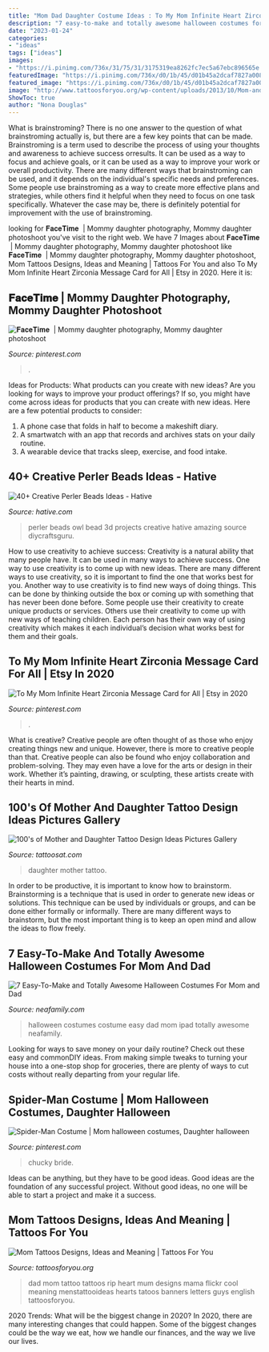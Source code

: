 ```yaml
---
title: "Mom Dad Daughter Costume Ideas : To My Mom Infinite Heart Zirconia Message Card For All"
description: "7 easy-to-make and totally awesome halloween costumes for mom and dad"
date: "2023-01-24"
categories:
- "ideas"
tags: ["ideas"]
images:
- "https://i.pinimg.com/736x/31/75/31/3175319ea8262fc7ec5a67ebc896565e.jpg"
featuredImage: "https://i.pinimg.com/736x/d0/1b/45/d01b45a2dcaf7827a008c3d24bd95bdd.jpg"
featured_image: "https://i.pinimg.com/736x/d0/1b/45/d01b45a2dcaf7827a008c3d24bd95bdd.jpg"
image: "http://www.tattoosforyou.org/wp-content/uploads/2013/10/Mom-and-Dad-Tattoo.jpg"
ShowToc: true
author: "Nona Douglas"
---
```



What is brainstroming?
There is no one answer to the question of what brainstroming actually is, but there are a few key points that can be made. Brainstroming is a term used to describe the process of using your thoughts and awareness to achieve success orresults. It can be used as a way to focus and achieve goals, or it can be used as a way to improve your work or overall productivity. There are many different ways that brainstroming can be used, and it depends on the individual's specific needs and preferences. Some people use brainstroming as a way to create more effective plans and strategies, while others find it helpful when they need to focus on one task specifically. Whatever the case may be, there is definitely potential for improvement with the use of brainstroming.

	

		
looking for 𝐅𝐚𝐜𝐞𝐓𝐢𝐦𝐞 ️ | Mommy daughter photography, Mommy daughter photoshoot you've visit to the right web. We have 7 Images about 𝐅𝐚𝐜𝐞𝐓𝐢𝐦𝐞 ️ | Mommy daughter photography, Mommy daughter photoshoot like 𝐅𝐚𝐜𝐞𝐓𝐢𝐦𝐞 ️ | Mommy daughter photography, Mommy daughter photoshoot, Mom Tattoos Designs, Ideas and Meaning | Tattoos For You and also To My Mom Infinite Heart Zirconia Message Card for All | Etsy in 2020. Here it is:
		
    
## 𝐅𝐚𝐜𝐞𝐓𝐢𝐦𝐞 ️ | Mommy Daughter Photography, Mommy Daughter Photoshoot

<img loading=lazy src="https://i.pinimg.com/736x/31/75/31/3175319ea8262fc7ec5a67ebc896565e.jpg" onerror="this.onerror=null;this.src='https://tse3.mm.bing.net/th?id=OIP.Q5lNAkZLJu_6nvueSDwGZAHaKK&amp;pid=15.1';" alt="𝐅𝐚𝐜𝐞𝐓𝐢𝐦𝐞 ️ | Mommy daughter photography, Mommy daughter photoshoot">

_Source: pinterest.com_

>. 

	

Ideas for Products: What products can you create with new ideas?
Are you looking for ways to improve your product offerings? If so, you might have come across ideas for products that you can create with new ideas. Here are a few potential products to consider: 
1. A phone case that folds in half to become a makeshift diary.
2. A smartwatch with an app that records and archives stats on your daily routine.
3. A wearable device that tracks sleep, exercise, and food intake.

    
## 40+ Creative Perler Beads Ideas - Hative

<img loading=lazy src="https://hative.com/wp-content/uploads/2014/04/perler-beads-ideas/31-owl-perler-beads.jpg" onerror="this.onerror=null;this.src='https://tse1.mm.bing.net/th?id=OIP.U3Mtwd-ryfCBJqXOcNyC7AHaJK&amp;pid=15.1';" alt="40+ Creative Perler Beads Ideas - Hative">

_Source: hative.com_

>perler beads owl bead 3d projects creative hative amazing source diycraftsguru. 

	

How to use creativity to achieve success:
Creativity is a natural ability that many people have. It can be used in many ways to achieve success. One way to use creativity is to come up with new ideas. There are many different ways to use creativity, so it is important to find the one that works best for you. Another way to use creativity is to find new ways of doing things. This can be done by thinking outside the box or coming up with something that has never been done before. Some people use their creativity to create unique products or services. Others use their creativity to come up with new ways of teaching children. Each person has their own way of using creativity which makes it each individual’s decision what works best for them and their goals.

    
## To My Mom Infinite Heart Zirconia Message Card For All | Etsy In 2020

<img loading=lazy src="https://i.pinimg.com/736x/d0/1b/45/d01b45a2dcaf7827a008c3d24bd95bdd.jpg" onerror="this.onerror=null;this.src='https://tse1.mm.bing.net/th?id=OIP.qJM4OTqPGEI7Z2srxM8_twHaHa&amp;pid=15.1';" alt="To My Mom Infinite Heart Zirconia Message Card for All | Etsy in 2020">

_Source: pinterest.com_

>. 

	

What is creative?
Creative people are often thought of as those who enjoy creating things new and unique. However, there is more to creative people than that. Creative people can also be found who enjoy collaboration and problem-solving. They may even have a love for the arts or design in their work. Whether it’s painting, drawing, or sculpting, these artists create with their hearts in mind.

    
## 100&#039;s Of Mother And Daughter Tattoo Design Ideas Pictures Gallery

<img loading=lazy src="http://tattoosat.com/wp-content/uploads/2014/12/Mother-and-Daughter-3.jpg" onerror="this.onerror=null;this.src='https://tse4.mm.bing.net/th?id=OIP.TPZBJOKAmwKEvX2j40Vi4QHaJ4&amp;pid=15.1';" alt="100&#039;s of Mother and Daughter Tattoo Design Ideas Pictures Gallery">

_Source: tattoosat.com_

>daughter mother tattoo. 

	

In order to be productive, it is important to know how to brainstorm. Brainstorming is a technique that is used in order to generate new ideas or solutions. This technique can be used by individuals or groups, and can be done either formally or informally. There are many different ways to brainstorm, but the most important thing is to keep an open mind and allow the ideas to flow freely.

    
## 7 Easy-To-Make And Totally Awesome Halloween Costumes For Mom And Dad

<img loading=lazy src="http://neafamily.com/downloads/1096/download/icons.jpg?cb=283a6956273b04cd38407c1c1b8ae4b2" onerror="this.onerror=null;this.src='https://tse4.mm.bing.net/th?id=OIP.qeQjRT3pwLIRPBEAOnaxrwHaHa&amp;pid=15.1';" alt="7 Easy-To-Make and Totally Awesome Halloween Costumes For Mom and Dad">

_Source: neafamily.com_

>halloween costumes costume easy dad mom ipad totally awesome neafamily. 

	

Looking for ways to save money on your daily routine? Check out these easy and commonDIY ideas. From making simple tweaks to turning your house into a one-stop shop for groceries, there are plenty of ways to cut costs without really departing from your regular life.

    
## Spider-Man Costume | Mom Halloween Costumes, Daughter Halloween

<img loading=lazy src="https://i.pinimg.com/736x/79/3b/2d/793b2d52df42b43a0c8f5070bc90e0b1.jpg" onerror="this.onerror=null;this.src='https://tse4.mm.bing.net/th?id=OIP.9OpKwihLhtOWNOmXAo-IVwHaHa&amp;pid=15.1';" alt="Spider-Man Costume | Mom halloween costumes, Daughter halloween">

_Source: pinterest.com_

>chucky bride. 

	

Ideas can be anything, but they have to be good ideas. Good ideas are the foundation of any successful project. Without good ideas, no one will be able to start a project and make it a success.

    
## Mom Tattoos Designs, Ideas And Meaning | Tattoos For You

<img loading=lazy src="http://www.tattoosforyou.org/wp-content/uploads/2013/10/Mom-and-Dad-Tattoo.jpg" onerror="this.onerror=null;this.src='https://tse3.mm.bing.net/th?id=OIP.ktlQLP5SIXVA_3d7kWIJDgHaJ4&amp;pid=15.1';" alt="Mom Tattoos Designs, Ideas and Meaning | Tattoos For You">

_Source: tattoosforyou.org_

>dad mom tattoo tattoos rip heart mum designs mama flickr cool meaning menstattooideas hearts tatoos banners letters guys english tattoosforyou. 

	

2020 Trends: What will be the biggest change in 2020?
In 2020, there are many interesting changes that could happen. Some of the biggest changes could be the way we eat, how we handle our finances, and the way we live our lives.

